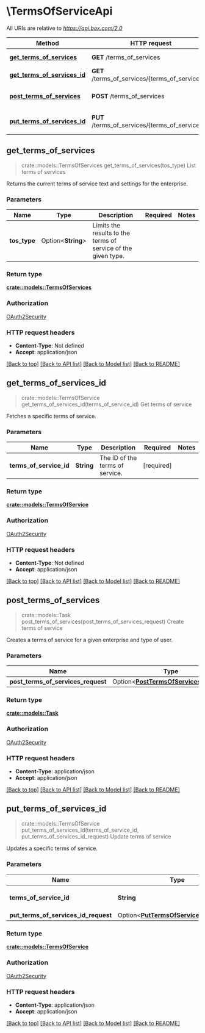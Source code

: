 # \TermsOfServiceApi

All URIs are relative to *https://api.box.com/2.0*

Method | HTTP request | Description
------------- | ------------- | -------------
[**get_terms_of_services**](TermsOfServiceApi.md#get_terms_of_services) | **GET** /terms_of_services | List terms of services
[**get_terms_of_services_id**](TermsOfServiceApi.md#get_terms_of_services_id) | **GET** /terms_of_services/{terms_of_service_id} | Get terms of service
[**post_terms_of_services**](TermsOfServiceApi.md#post_terms_of_services) | **POST** /terms_of_services | Create terms of service
[**put_terms_of_services_id**](TermsOfServiceApi.md#put_terms_of_services_id) | **PUT** /terms_of_services/{terms_of_service_id} | Update terms of service



## get_terms_of_services

> crate::models::TermsOfServices get_terms_of_services(tos_type)
List terms of services

Returns the current terms of service text and settings for the enterprise.

### Parameters


Name | Type | Description  | Required | Notes
------------- | ------------- | ------------- | ------------- | -------------
**tos_type** | Option<**String**> | Limits the results to the terms of service of the given type. |  |

### Return type

[**crate::models::TermsOfServices**](TermsOfServices.md)

### Authorization

[OAuth2Security](../README.md#OAuth2Security)

### HTTP request headers

- **Content-Type**: Not defined
- **Accept**: application/json

[[Back to top]](#) [[Back to API list]](../README.md#documentation-for-api-endpoints) [[Back to Model list]](../README.md#documentation-for-models) [[Back to README]](../README.md)


## get_terms_of_services_id

> crate::models::TermsOfService get_terms_of_services_id(terms_of_service_id)
Get terms of service

Fetches a specific terms of service.

### Parameters


Name | Type | Description  | Required | Notes
------------- | ------------- | ------------- | ------------- | -------------
**terms_of_service_id** | **String** | The ID of the terms of service. | [required] |

### Return type

[**crate::models::TermsOfService**](TermsOfService.md)

### Authorization

[OAuth2Security](../README.md#OAuth2Security)

### HTTP request headers

- **Content-Type**: Not defined
- **Accept**: application/json

[[Back to top]](#) [[Back to API list]](../README.md#documentation-for-api-endpoints) [[Back to Model list]](../README.md#documentation-for-models) [[Back to README]](../README.md)


## post_terms_of_services

> crate::models::Task post_terms_of_services(post_terms_of_services_request)
Create terms of service

Creates a terms of service for a given enterprise and type of user.

### Parameters


Name | Type | Description  | Required | Notes
------------- | ------------- | ------------- | ------------- | -------------
**post_terms_of_services_request** | Option<[**PostTermsOfServicesRequest**](PostTermsOfServicesRequest.md)> |  |  |

### Return type

[**crate::models::Task**](Task.md)

### Authorization

[OAuth2Security](../README.md#OAuth2Security)

### HTTP request headers

- **Content-Type**: application/json
- **Accept**: application/json

[[Back to top]](#) [[Back to API list]](../README.md#documentation-for-api-endpoints) [[Back to Model list]](../README.md#documentation-for-models) [[Back to README]](../README.md)


## put_terms_of_services_id

> crate::models::TermsOfService put_terms_of_services_id(terms_of_service_id, put_terms_of_services_id_request)
Update terms of service

Updates a specific terms of service.

### Parameters


Name | Type | Description  | Required | Notes
------------- | ------------- | ------------- | ------------- | -------------
**terms_of_service_id** | **String** | The ID of the terms of service. | [required] |
**put_terms_of_services_id_request** | Option<[**PutTermsOfServicesIdRequest**](PutTermsOfServicesIdRequest.md)> |  |  |

### Return type

[**crate::models::TermsOfService**](TermsOfService.md)

### Authorization

[OAuth2Security](../README.md#OAuth2Security)

### HTTP request headers

- **Content-Type**: application/json
- **Accept**: application/json

[[Back to top]](#) [[Back to API list]](../README.md#documentation-for-api-endpoints) [[Back to Model list]](../README.md#documentation-for-models) [[Back to README]](../README.md)

